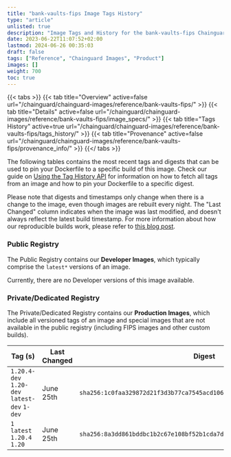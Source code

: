 ```yaml
---
title: "bank-vaults-fips Image Tags History"
type: "article"
unlisted: true
description: "Image Tags and History for the bank-vaults-fips Chainguard Image"
date: 2023-06-22T11:07:52+02:00
lastmod: 2024-06-26 00:35:03
draft: false
tags: ["Reference", "Chainguard Images", "Product"]
images: []
weight: 700
toc: true
---
```


{{< tabs >}}
{{< tab title="Overview" active=false url="/chainguard/chainguard-images/reference/bank-vaults-fips/" >}}
{{< tab title="Details" active=false url="/chainguard/chainguard-images/reference/bank-vaults-fips/image_specs/" >}}
{{< tab title="Tags History" active=true url="/chainguard/chainguard-images/reference/bank-vaults-fips/tags_history/" >}}
{{< tab title="Provenance" active=false url="/chainguard/chainguard-images/reference/bank-vaults-fips/provenance_info/" >}}
{{</ tabs >}}

The following tables contains the most recent tags and digests that can be used to pin your Dockerfile to a specific build of this image. Check our guide on [Using the Tag History API](/chainguard/chainguard-images/using-the-tag-history-api/) for information on how to fetch all tags from an image and how to pin your Dockerfile to a specific digest.

Please note that digests and timestamps only change when there is a change to the image, even though images are rebuilt every night. The "Last Changed" column indicates when the image was last modified, and doesn't always reflect the latest build timestamp. For more information about how our reproducible builds work, please refer to [this blog post](https://www.chainguard.dev/unchained/reproducing-chainguards-reproducible-image-builds).

### Public Registry
The Public Registry contains our **Developer Images**, which typically comprise the `latest*` versions of an image.

Currently, there are no Developer versions of this image available.

### Private/Dedicated Registry
The Private/Dedicated Registry contains our **Production Images**, which include all versioned tags of an image and special images that are not available in the public registry (including FIPS images and other custom builds).

| Tag (s)                                       | Last Changed | Digest                                                                    |
|-----------------------------------------------|--------------|---------------------------------------------------------------------------|
|  `1.20.4-dev` `1.20-dev` `latest-dev` `1-dev` | June 25th    | `sha256:1c0faa329872d21f3d3b77ca7545acd106549611c75e96cab786dd56830923bd` |
|  `1` `latest` `1.20.4` `1.20`                 | June 25th    | `sha256:8a3dd861bddbc1b2c67e108bf52b1cda7d4571c8454ebcc6d2019c931dc4339c` |

